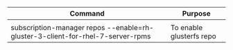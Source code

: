 |Command|Purpose|
|----|----|
|||
|subscription-manager repos --enable=rh-gluster-3-client-for-rhel-7-server-rpms |To enable glusterfs repo|